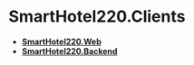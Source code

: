 # SmartHotel220.Clients

- **[SmartHotel220.Web](https://github.com/AlexeyBuryanov/SmartHotel220.Web)**
- **[SmartHotel220.Backend](https://github.com/AlexeyBuryanov/SmartHotel220.Backend)**

